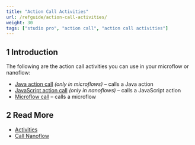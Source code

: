 ```yaml
---
title: "Action Call Activities"
url: /refguide/action-call-activities/
weight: 30
tags: ["studio pro", "action call", "action call activities"]
---
```


## 1 Introduction

The following are the action call activities you can use in your microflow or nanoflow:

* [Java action call](/refguide/java-action-call/) *(only in microflows)* – calls a Java action
* [JavaScript action call](/refguide/javascript-action-call/) *(only in nanoflows)* – calls a JavaScript action
* [Microflow call](/refguide/microflow-call/) – calls a microflow

## 2 Read More

* [Activities](/refguide/activities/)
* [Call Nanoflow](/refguide/nanoflow-call/)